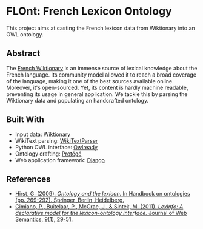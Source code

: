 # FLOnt: French Lexicon Ontology

This project aims at casting the French lexicon data from Wiktionary into an OWL ontology.

## Abstract

The [French Wiktionary](https://fr.wiktionary.org/wiki/Wiktionnaire:Page_d%E2%80%99accueil) is an immense source of lexical knowledge about the French language. Its community model allowed it to reach a broad coverage of the language, making it one of the best sources available online. Moreover, it's open-sourced. Yet, its content is hardly machine readable, preventing its usage in general application. We tackle this by parsing the Wiktionary data and populating an handcrafted ontology.

## Built With

- Input data: [Wiktionary](https://www.wiktionary.org/)
- WikiText parsing: [WikiTextParser](https://github.com/5j9/wikitextparser)
- Python OWL interface: [Owlready](https://pythonhosted.org/Owlready/)
- Ontology crafting: [Protégé](https://protege.stanford.edu/)
- Web application framework: [Django](https://www.djangoproject.com/)

## References

- [Hirst, G. (2009). *Ontology and the lexicon.* In Handbook on ontologies (pp. 269-292). Springer, Berlin, Heidelberg.](https://link.springer.com/chapter/10.1007/978-3-540-92673-3_12)
- [Cimiano, P., Buitelaar, P., McCrae, J., & Sintek, M. (2011). *LexInfo: A declarative model for the lexicon-ontology interface.* Journal of Web Semantics, 9(1), 29-51.](https://www.sciencedirect.com/science/article/pii/S1570826810000892)
